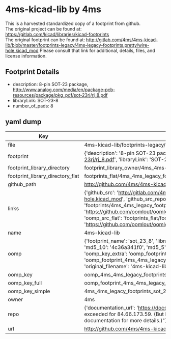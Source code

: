 # 4ms-kicad-lib by 4ms  
This is a harvested standardized copy of a footprint from github.  
The original project can be found at:  
https://gitlab.com/kicad/libraries/kicad-footprints  
The original footprint can be found at:
http://gitlab.com/4ms/4ms-kicad-lib/blob/master/footprints-legacy/4ms-legacy-footprints.pretty/wire-hole.kicad_mod
Please consult that link for additional, details, files, and license information.  
## Footprint Details
* description: 8-pin SOT-23 package, http://www.analog.com/media/en/package-pcb-resources/package/pkg_pdf/sot-23rj/rj_8.pdf  
* libraryLink: SOT-23-8  
* number_of_pads: 8  
## yaml dump  
| Key | Value |  
| --- | --- |  
| file | 4ms-kicad-lib/footprints-legacy/4ms-legacy-footprints.pretty/SOT-23-8.kicad_mod |  
| footprint | {'description': '8-pin SOT-23 package, http://www.analog.com/media/en/package-pcb-resources/package/pkg_pdf/sot-23rj/rj_8.pdf', 'libraryLink': 'SOT-23-8', 'number_of_pads': 8} |  
| footprint_library_directory | footprint_library_owner/4ms_4ms-kicad-lib |  
| footprint_library_directory_flat | footprints_flat/4ms_4ms_legacy_footprints_sot_23_8/working |  
| github_path | http://github.com/4ms/4ms-kicad-lib/blob/master/footprints-legacy/4ms-legacy-footprints.pretty/SOT-23-8.kicad_mod |  
| links | {'github_src': 'http://gitlab.com/4ms/4ms-kicad-lib/blob/master/footprints-legacy/4ms-legacy-footprints.pretty/wire-hole.kicad_mod', 'github_src_repo': 'https://gitlab.com/kicad/libraries/kicad-footprints', 'oomp_bot': 'footprints/4ms_4ms_legacy_footprints_sot_23_8/working', 'oomp_bot_github': 'https://github.com/oomlout/oomlout_oomp_footprint_bot/tree/main/footprints/4ms_4ms_legacy_footprints_sot_23_8/working', 'oomp_src_flat': 'footprints_flat/footprints_flat/4ms_4ms_legacy_footprints_sot_23_8/working', 'oomp_src_flat_github': 'https://github.com/oomlout/oomlout_oomp_footprint_src/tree/main/footprints_flat/4ms_4ms_legacy_footprints_sot_23_8/working'} |  
| name | 4ms-kicad-lib |  
| oomp | {'footprint_name': 'sot_23_8', 'library_name': '4ms_legacy_footprints', 'md5': '4c36a341f068d003af5da7221c262580', 'md5_10': '4c36a341f0', 'md5_5': '4c36a', 'md5_6': '4c36a3', 'oomp_key': 'oomp_4ms_4ms_legacy_footprints_sot_23_8', 'oomp_key_extra': 'oomp_footprint_4ms_4ms_legacy_footprints_sot_23_8', 'oomp_key_full': 'oomp_footprint_4ms_4ms_legacy_footprints_sot_23_8_4c36a3', 'oomp_key_simple': '4ms_4ms_legacy_footprints_sot_23_8', 'original_filename': '4ms-kicad-lib/footprints-legacy/4ms-legacy-footprints.pretty/SOT-23-8.kicad_mod', 'owner_name': '4ms'} |  
| oomp_key | oomp_4ms_4ms_legacy_footprints_sot_23_8 |  
| oomp_key_full | oomp_footprint_4ms_4ms_legacy_footprints_sot_23_8 |  
| oomp_key_simple | 4ms_4ms_legacy_footprints_sot_23_8 |  
| owner | 4ms |  
| repo | {'documentation_url': 'https://docs.github.com/rest/overview/resources-in-the-rest-api#rate-limiting', 'message': "API rate limit exceeded for 84.66.173.59. (But here's the good news: Authenticated requests get a higher rate limit. Check out the documentation for more details.)"} |  
| url | http://github.com/4ms/4ms-kicad-lib |  

